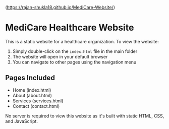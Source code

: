 (https://rajan-shukla18.github.io/MediCare-Website/)  


# MediCare Healthcare Website

This is a static website for a healthcare organization. To view the website:

1. Simply double-click on the `index.html` file in the main folder
2. The website will open in your default browser
3. You can navigate to other pages using the navigation menu

## Pages Included
- Home (index.html)
- About (about.html)
- Services (services.html)
- Contact (contact.html)

No server is required to view this website as it's built with static HTML, CSS, and JavaScript.
